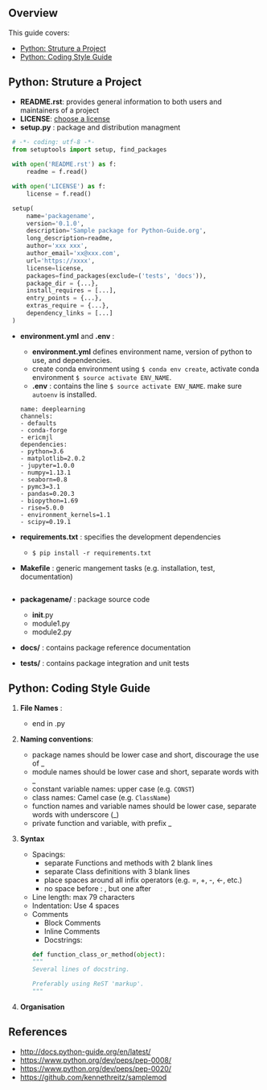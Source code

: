 ## Overview
This guide covers: 
* [Python: Struture a Project](https://github.com/chenkonturek/CodingGuides/blob/master/Python_project_guide.md#python-struture-project)  
* [Python: Coding Style Guide](https://github.com/chenkonturek/CodingGuides/blob/master/Python_project_guide.md#python-coding-style-guide)


## Python: Struture a Project 

* **README.rst**: provides general information to both users and maintainers of a project 
* **LICENSE**: [choose a license](http://choosealicense.com/)  
* **setup.py** : package and distribution managment 
```python
 # -*- coding: utf-8 -*-
 from setuptools import setup, find_packages
 
 with open('README.rst') as f:
     readme = f.read()

 with open('LICENSE') as f:
     license = f.read()

 setup(
     name='packagename',
     version='0.1.0',
     description='Sample package for Python-Guide.org',
     long_description=readme,
     author='xxx xxx',
     author_email='xx@xxx.com',
     url='https://xxxx',
     license=license,
     packages=find_packages(exclude=('tests', 'docs')),
     package_dir = {...},
     install_requires = [...],
     entry_points = {...},
     extras_require = {...},
     dependency_links = [...]
 )
```

* **environment.yml** and **.env** :  
    * **environment.yml** defines environment name, version of python to use, and dependencies. 
    * create conda environment using `$ conda env create`, activate conda environment `$ source activate ENV_NAME`. 
    * **.env** : contains the line `$ source activate ENV_NAME`. make sure `autoenv` is installed.  
    ```
    name: deeplearning 
    channels:
    - defaults
    - conda-forge
    - ericmjl
    dependencies:
    - python=3.6
    - matplotlib=2.0.2
    - jupyter=1.0.0
    - numpy=1.13.1
    - seaborn=0.8
    - pymc3=3.1
    - pandas=0.20.3
    - biopython=1.69
    - rise=5.0.0
    - environment_kernels=1.1
    - scipy=0.19.1
    ```
  
* **requirements.txt** : specifies the development dependencies 
  * `$ pip install -r requirements.txt`  
* **Makefile** : generic mangement tasks (e.g. installation, test, documentation)
  ```
  
  ```
 
* **packagename/** : package source code 
  * __init__.py
  * module1.py
  * module2.py
* **docs/** : contains package reference documentation 
* **tests/** : contains package integration and unit tests  
  

## Python: Coding Style Guide 

1. **File Names** : 
   * end in .py 
2. **Naming conventions**: 
   * package names should be lower case and short, discourage the use of _ 
   * module names should be lower case and short, separate words with _ 
   * constant variable names: upper case (e.g. `CONST`)
   * class names: Camel case (e.g. `ClassName`) 
   * function names and variable names should be lower case, separate words with underscore (_) 
   * private function and variable, with prefix _  
   
3. **Syntax** 
    * Spacings:  
      * separate Functions and methods with 2 blank lines
      * separate Class definitions with 3 blank lines
      * place spaces around all infix operators (e.g. =, +, -, <-, etc.) 
      * no space before : , but one after 
    * Line length:  max 79 characters 
    * Indentation: Use 4 spaces  
    * Comments 
      * Block Comments  
      * Inline Comments   
      * Docstrings: 
      ```python 
      def function_class_or_method(object):
      """
      Several lines of docstring.

      Preferably using ReST 'markup'.
      """
      ```
      
 4. **Organisation** 

## References 
* http://docs.python-guide.org/en/latest/
* https://www.python.org/dev/peps/pep-0008/
* https://www.python.org/dev/peps/pep-0020/
* https://github.com/kennethreitz/samplemod 




